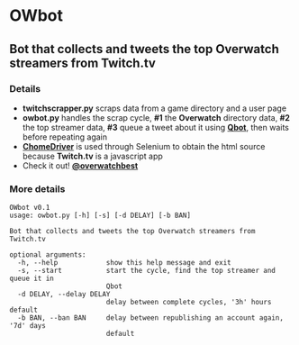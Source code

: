 # OWbot

## Bot that collects and tweets the top Overwatch streamers from Twitch.tv

### Details

- **twitchscrapper.py** scraps data from a game directory and a user page
- **owbot.py** handles the scrap cycle, **#1** the **Overwatch** directory data, **#2** the top streamer data, **#3** queue a tweet about it using **[Qbot](https://github.com/alvivar/qbot)**, then waits before repeating again
- **[ChomeDriver](https://sites.google.com/a/chromium.org/chromedriver/)** is used through Selenium to obtain the html source because **Twitch.tv** is a javascript app
- Check it out! **[@overwatchbest](https://twitter.com/overwatchbest)**

### More details

```
OWbot v0.1
usage: owbot.py [-h] [-s] [-d DELAY] [-b BAN]

Bot that collects and tweets the top Overwatch streamers from Twitch.tv

optional arguments:
  -h, --help            show this help message and exit
  -s, --start           start the cycle, find the top streamer and queue it in
                        Qbot
  -d DELAY, --delay DELAY
                        delay between complete cycles, '3h' hours default
  -b BAN, --ban BAN     delay between republishing an account again, '7d' days
                        default
```
